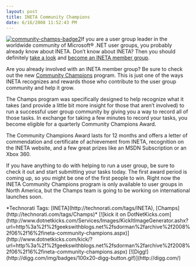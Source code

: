 ```yaml
---
layout: post
title: INETA Community Champions
date: 6/16/2008 11:52:43 PM
---
```


[![community-champs-badge2](http://gwb.blob.core.windows.net/sdorman/WindowsLiveWriter/88553e11e728_13863/community-champs-badge2_thumb.png "community-champs-badge2")](http://gwb.blob.core.windows.net/sdorman/WindowsLiveWriter/88553e11e728_13863/community-champs-badge2_2.png)If you are a user group leader in the worldwide community of Microsoft® .NET user groups, you probably already know about INETA. Don’t know about INETA? Then you should definitely [take a look](http://www.ineta.org/About.aspx) and [become an INETA member group](http://www.ineta.org/BecomeAMember.aspx).

Are you already involved with an INETA member group? Be sure to check out the new [Community Champions](http://www.ineta.org/Champions/CommunityChampionInfo.aspx) program. This is just one of the ways INETA recognizes and rewards those who contribute to the user group community and help it grow. 

The Champs program was specifically designed to help recognize what it takes (and provide a little bit more insight for those that aren’t involved) to run a successful user group community by giving you a way to record all of those tasks. In exchange for taking a few minutes to record your tasks, you become eligible for a quarterly Community Champions Award.

The Community Champions Award lasts for 12 months and offers a letter of commendation and certificate of achievement from INETA, recognition on the INETA website, and a few great prizes like an MSDN Subscription or an Xbox 360.

If you have anything to do with helping to run a user group, be sure to check it out and start submitting your tasks today. The first award period is coming up, so you might be one of the first people to win. Right now the INETA Community Champions program is only available to user groups in North America, but the Champs team is going to be working on international launches soon.


<div class="wlWriterSmartContent" id="scid:0767317B-992E-4b12-91E0-4F059A8CECA8:fbb9b548-3d9f-4872-8662-79386827fd18" style="PADDING-RIGHT: 0px; DISPLAY: inline; PADDING-LEFT: 0px; FLOAT: none; PADDING-BOTTOM: 0px; MARGIN: 0px; PADDING-TOP: 0px">*Technorati Tags: [INETA](http://technorati.com/tags/INETA), [Champs](http://technorati.com/tags/Champs)*</div>



<div class="wlWriterSmartContent" style="PADDING-RIGHT: 0px; DISPLAY: inline; PADDING-LEFT: 0px; FLOAT: none; PADDING-BOTTOM: 0px; MARGIN: 0px; PADDING-TOP: 0px"></div>
[![kick it on DotNetKicks.com](http://www.dotnetkicks.com/Services/Images/KickItImageGenerator.ashx?url=http%3a%2f%2fgeekswithblogs.net%2fsdorman%2farchive%2f2008%2f06%2f16%2fineta-community-champions.aspx)](http://www.dotnetkicks.com/kick/?url=http%3a%2f%2fgeekswithblogs.net%2fsdorman%2farchive%2f2008%2f06%2f16%2fineta-community-champions.aspx) [![Digg!](http://digg.com/img/badges/100x20-digg-button.gif)](http://digg.com/)

